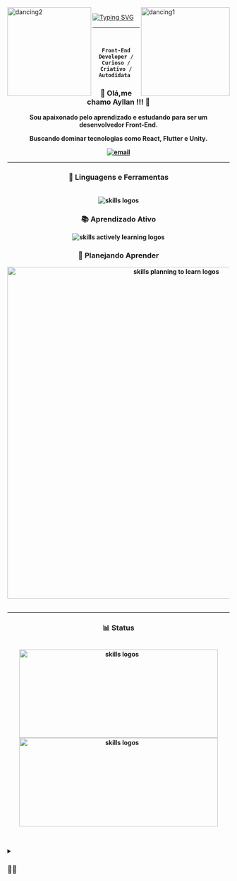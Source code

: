 <img src="https://i.pinimg.com/originals/f4/97/d5/f497d55088aba26d78c26958a636b97a.gif" alt="dancing1" img align="right" width="201px" height="200px" />
<img src="https://steamuserimages-a.akamaihd.net/ugc/924794931008255530/669C5010A3B6AFEEB319208C01559187EEDB4127/?imw=5000&imh=5000&ima=fit&impolicy=Letterbox&imcolor=%23000000&letterbox=false" alt="dancing2" img align="left" width="190px" height="200px" />

<a href="https://git.io/typing-svg"><img align="center" src="https://readme-typing-svg.demolab.com?font=Titillium&weight=700&size=35&duration=2300&pause=1700&color=7A00ABFE&center=true&vCenter=true&width=500&height=200&lines=BEM+VINDO+AO+MEU+PERFIL+!!!" alt="Typing SVG" /></a>

---


<div align= "center">
  <br>

 <strong> **`Front-End Developer / Curioso / Criativo / Autodidata `** <strong>
  
  <h3> <strong> 🖖 Olá,me chamo Ayllan !!! 🖖 <strong> </h3>
<p>Sou apaixonado pelo aprendizado e estudando para ser um desenvolvedor Front-End.</p>
  <p>Buscando dominar tecnologias como React, Flutter e Unity.</p>

   <p align="center">
      <a href="mailto:franciscoayllan@gmail.com">
         <img alt="email" title="Entre em contato" src="https://custom-icon-badges.demolab.com/badge/Mail-E61B23.svg?logo=mail"/></a>
   </p>
</div>

---
<div align= "center">
     <h3> <strong> 🧰 Linguagens e Ferramentas </strong></h3> <br>
     <img align= "center" padding ="0"src="https://skillicons.dev/icons?i=git,github,html,css,js,vscode,figma" alt="skills logos"/>
     <h3> <strong> 📚 Aprendizado Ativo </strong></h3>
     <img align= "center" src="https://skillicons.dev/icons?i=react,tailwind,js,html,css,kotlin,nodejs" alt="skills actively learning logos">
     <h3> <strong> 💭 Planejando Aprender </strong></h3>
     <img align= "center" width="750px"src="https://skillicons.dev/icons?i=py,angular,bootstrap,cs,dotnet,kotlin,tailwind,vue,nodejs,webpack,cs,py,gulp,unity" alt="skills planning to learn logos">
</div></br>

---
<div align= "center">
     <h3> <strong> 📊 Status </strong></h3> <br>
      <img align= "center" width="450px" height="200px" margin="10px" src="https://github-readme-stats.vercel.app/api?username=FAyllan101&show_icons=true&theme=tokyonight" alt="skills logos"/>
      <img align= "center" width="450px" height="200px" margin="10px" src="https://github-readme-stats.vercel.app/api/top-langs/?username=FAyllan101&langs_count=5&theme=tokyonight" alt="skills logos"/>
</div></br>

</a>

##

<details>
<summary><h3>👨‍💻 </h3></summary>
      

 
